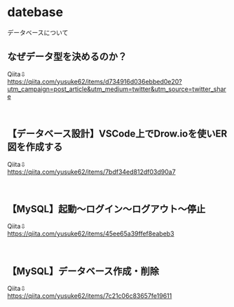 # datebase
データベースについて


## なぜデータ型を決めるのか？
Qiita⇩<br>
https://qiita.com/yusuke62/items/d734916d036ebbed0e20?utm_campaign=post_article&utm_medium=twitter&utm_source=twitter_share

<br>

## 【データベース設計】VSCode上でDrow.ioを使いER図を作成する
Qiita⇩<br>
https://qiita.com/yusuke62/items/7bdf34ed812df03d90a7

<br>

## 【MySQL】起動～ログイン～ログアウト～停止
Qiita⇩<br>
https://qiita.com/yusuke62/items/45ee65a39ffef8eabeb3

<br>

## 【MySQL】データベース作成・削除
Qiita⇩<br>
https://qiita.com/yusuke62/items/7c21c06c83657fe19611
